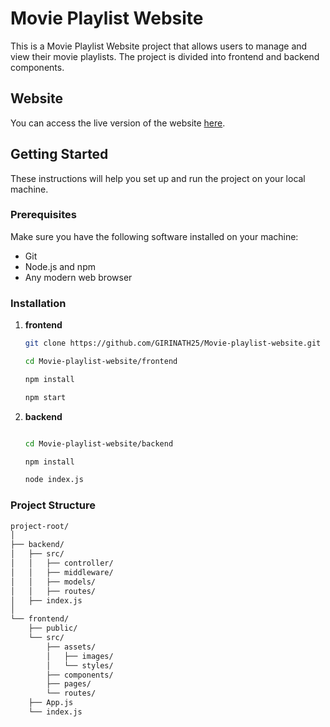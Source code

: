 # Movie Playlist Website

This is a Movie Playlist Website project that allows users to manage and view their movie playlists. The project is divided into frontend and backend components.

## Website

You can access the live version of the website [here](https://movie-playlist-tapeit.vercel.app/).

## Getting Started

These instructions will help you set up and run the project on your local machine.

### Prerequisites

Make sure you have the following software installed on your machine:

- Git
- Node.js and npm
- Any modern web browser

### Installation

1. **frontend**

   ```sh
   git clone https://github.com/GIRINATH25/Movie-playlist-website.git

   cd Movie-playlist-website/frontend

   npm install

   npm start
   ```
2. **backend**

   ```sh

   cd Movie-playlist-website/backend
   
   npm install

   node index.js

### Project Structure

```bash
project-root/
│
├── backend/
│   ├── src/
│   │   ├── controller/
│   │   ├── middleware/
│   │   ├── models/
│   │   ├── routes/
│   ├── index.js
│
└── frontend/
    ├── public/
    └── src/
        ├── assets/
        │   ├── images/
        │   └── styles/
        ├── components/
        ├── pages/
        └── routes/
    ├── App.js
    └── index.js

```

